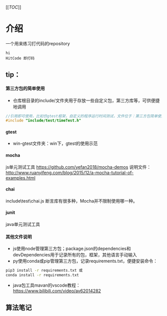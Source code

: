 [[_TOC_]]

# 介绍
一个用来练习打代码的repository
```
hi
HitCode 即打码
```
## tip：
#### 第三方包的简单使用
- 仓库根目录的include/文件夹用于存放一些自定义包，第三方库等，可供便捷地调用
```c++
//引用即可使用，比如仿gtest框架，自定义的程序运行时间测试，文件位于：第三方包简单使用/timeTest.cpp，代码如下：
#include "include/test/timeTest.h"
```
#### gtest
- win-gtest文件夹：win下，gtest的使用示范
#### mocha
js单元测试工具
https://github.com/yefan2018/mocha-demos
说明文件：http://www.ruanyifeng.com/blog/2015/12/a-mocha-tutorial-of-examples.html
#### chai
include\test\chai.js
断言库有很多种，Mocha并不限制使用哪一种。
#### junit
java单元测试工具
#### 其他文件说明
- js使用node管理第三方包；package.json的dependencies和devDependencies用于记录所有的包，框架，其他语言手动输入
- py使用conda或pip管理第三方包，记录requirements.txt，便捷安装命令：
```bash
pip3 install -r requirements.txt 或 
conda install -r requirements.txt
```
- java包工具mavan的vscode教程：https://www.bilibili.com/video/av62014282
## 算法笔记
